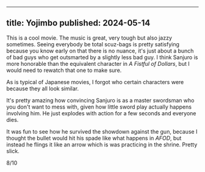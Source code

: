 ----
title: Yojimbo
published: 2024-05-14
----

This is a cool movie. The music is great, very tough but also jazzy sometimes. Seeing everybody be total scuz-bags is pretty satisfying because you know early on that there is no nuance, it's just about a bunch of bad guys who get outsmarted by a slightly less bad guy. I think Sanjuro is more honorable than the equivalent character in _A Fistful of Dollars_, but I would need to rewatch that one to make sure.

As is typical of Japanese movies, I forgot who certain characters were because they all look similar.

It's pretty amazing how convincing Sanjuro is as a master swordsman who you don't want to mess with, given how little sword play actually happens involving him. He just explodes with action for a few seconds and everyone dies.

It was fun to see how he survived the showdown against the gun, because I thought the bullet would hit his spade like what happens in _AFOD_, but instead he flings it like an arrow which is was practicing in the shrine. Pretty slick.

8/10
